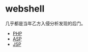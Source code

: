 # webshell

几乎都是当年乙方入侵分析发现的后门。

- [PHP](https://github.com/JoyChou93/webshell/blob/master/PHP/README.md)
- [ASP](https://github.com/JoyChou93/webshell/blob/master/ASP/README.md)
- [JSP](https://github.com/JoyChou93/webshell/blob/master/JSP/README.md)

